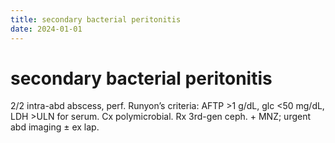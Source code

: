 ```yaml
---
title: secondary bacterial peritonitis
date: 2024-01-01
---
```

# secondary bacterial peritonitis

2/2 intra-abd abscess, perf. Runyon’s criteria: AFTP >1 g/dL, glc <50 mg/dL, LDH >ULN for serum. Cx polymicrobial. Rx 3rd-gen ceph. + MNZ; urgent abd imaging ± ex lap.
